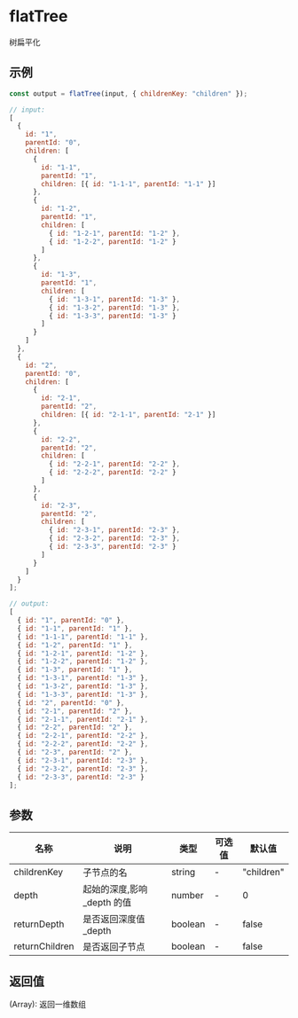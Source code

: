 # flatTree

树扁平化

## 示例

```js
const output = flatTree(input, { childrenKey: "children" });
```

```js
// input:
[
  {
    id: "1",
    parentId: "0",
    children: [
      {
        id: "1-1",
        parentId: "1",
        children: [{ id: "1-1-1", parentId: "1-1" }]
      },
      {
        id: "1-2",
        parentId: "1",
        children: [
          { id: "1-2-1", parentId: "1-2" },
          { id: "1-2-2", parentId: "1-2" }
        ]
      },
      {
        id: "1-3",
        parentId: "1",
        children: [
          { id: "1-3-1", parentId: "1-3" },
          { id: "1-3-2", parentId: "1-3" },
          { id: "1-3-3", parentId: "1-3" }
        ]
      }
    ]
  },
  {
    id: "2",
    parentId: "0",
    children: [
      {
        id: "2-1",
        parentId: "2",
        children: [{ id: "2-1-1", parentId: "2-1" }]
      },
      {
        id: "2-2",
        parentId: "2",
        children: [
          { id: "2-2-1", parentId: "2-2" },
          { id: "2-2-2", parentId: "2-2" }
        ]
      },
      {
        id: "2-3",
        parentId: "2",
        children: [
          { id: "2-3-1", parentId: "2-3" },
          { id: "2-3-2", parentId: "2-3" },
          { id: "2-3-3", parentId: "2-3" }
        ]
      }
    ]
  }
];

// output:
[
  { id: "1", parentId: "0" },
  { id: "1-1", parentId: "1" },
  { id: "1-1-1", parentId: "1-1" },
  { id: "1-2", parentId: "1" },
  { id: "1-2-1", parentId: "1-2" },
  { id: "1-2-2", parentId: "1-2" },
  { id: "1-3", parentId: "1" },
  { id: "1-3-1", parentId: "1-3" },
  { id: "1-3-2", parentId: "1-3" },
  { id: "1-3-3", parentId: "1-3" },
  { id: "2", parentId: "0" },
  { id: "2-1", parentId: "2" },
  { id: "2-1-1", parentId: "2-1" },
  { id: "2-2", parentId: "2" },
  { id: "2-2-1", parentId: "2-2" },
  { id: "2-2-2", parentId: "2-2" },
  { id: "2-3", parentId: "2" },
  { id: "2-3-1", parentId: "2-3" },
  { id: "2-3-2", parentId: "2-3" },
  { id: "2-3-3", parentId: "2-3" }
];
```

## 参数

| 名称           | 说明                        | 类型    | 可选值 | 默认值     |
| -------------- | --------------------------- | ------- | ------ | ---------- |
| childrenKey    | 子节点的名                  | string  | -      | "children" |
| depth          | 起始的深度,影响\_depth 的值 | number  | -      | 0          |
| returnDepth    | 是否返回深度值\_depth       | boolean | -      | false      |
| returnChildren | 是否返回子节点              | boolean | -      | false      |

## 返回值

(Array): 返回一维数组
